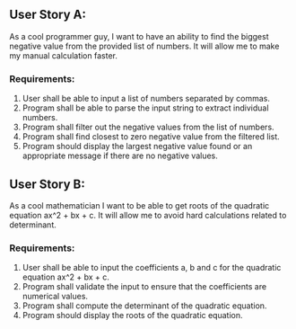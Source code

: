 ## User Story A:
As a cool programmer guy, I want to have an ability to find the biggest negative value from the provided list of numbers. It will allow me to make my manual calculation faster.

### Requirements:

1. User shall be able to input a list of numbers separated by commas.
2. Program shall be able to parse the input string to extract individual numbers.
3. Program shall filter out the negative values from the list of numbers.
4. Program shall find closest to zero negative value from the filtered list.
5. Program should display the largest negative value found or an appropriate message if there are no negative values.

## User Story B:
As a cool mathematician I want to be able to get roots of the quadratic equation ax^2 + bx + c. It will allow me to avoid hard calculations related to determinant.

### Requirements:

1. User shall be able to input the coefficients a, b and c for the quadratic equation ax^2 + bx + c.
2. Program shall validate the input to ensure that the coefficients are numerical values.
3. Program shall compute the determinant of the quadratic equation.
4. Program should display the roots of the quadratic equation.